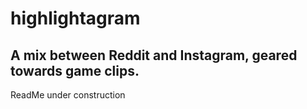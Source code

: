 # highlightagram

## A mix between Reddit and Instagram, geared towards game clips.

ReadMe under construction